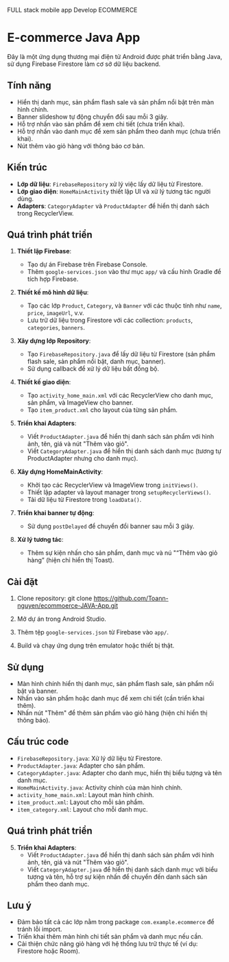 FULL stack mobile app Develop ECOMMERCE 

# E-commerce Java App

Đây là một ứng dụng thương mại điện tử Android được phát triển bằng Java, sử dụng Firebase Firestore làm cơ sở dữ liệu backend.

## Tính năng

- Hiển thị danh mục, sản phẩm flash sale và sản phẩm nổi bật trên màn hình chính.
- Banner slideshow tự động chuyển đổi sau mỗi 3 giây.
- Hỗ trợ nhấn vào sản phẩm để xem chi tiết (chưa triển khai).
- Hỗ trợ nhấn vào danh mục để xem sản phẩm theo danh mục (chưa triển khai).
- Nút thêm vào giỏ hàng với thông báo cơ bản.

## Kiến trúc

- **Lớp dữ liệu**: `FirebaseRepository` xử lý việc lấy dữ liệu từ Firestore.
- **Lớp giao diện**: `HomeMainActivity` thiết lập UI và xử lý tương tác người dùng.
- **Adapters**: `CategoryAdapter` và `ProductAdapter` để hiển thị danh sách trong RecyclerView.

## Quá trình phát triển

1. **Thiết lập Firebase**:
    - Tạo dự án Firebase trên Firebase Console.
    - Thêm `google-services.json` vào thư mục `app/` và cấu hình Gradle để tích hợp Firebase.

2. **Thiết kế mô hình dữ liệu**:
    - Tạo các lớp `Product`, `Category`, và `Banner` với các thuộc tính như `name`, `price`, `imageUrl`, v.v.
    - Lưu trữ dữ liệu trong Firestore với các collection: `products`, `categories`, `banners`.

3. **Xây dựng lớp Repository**:
    - Tạo `FirebaseRepository.java` để lấy dữ liệu từ Firestore (sản phẩm flash sale, sản phẩm nổi bật, danh mục, banner).
    - Sử dụng callback để xử lý dữ liệu bất đồng bộ.

4. **Thiết kế giao diện**:
    - Tạo `activity_home_main.xml` với các RecyclerView cho danh mục, sản phẩm, và ImageView cho banner.
    - Tạo `item_product.xml` cho layout của từng sản phẩm.

5. **Triển khai Adapters**:
    - Viết `ProductAdapter.java` để hiển thị danh sách sản phẩm với hình ảnh, tên, giá và nút "Thêm vào giỏ".
    - Viết `CategoryAdapter.java` để hiển thị danh sách danh mục (tương tự ProductAdapter nhưng cho danh mục).

6. **Xây dựng HomeMainActivity**:
    - Khởi tạo các RecyclerView và ImageView trong `initViews()`.
    - Thiết lập adapter và layout manager trong `setupRecyclerViews()`.
    - Tải dữ liệu từ Firestore trong `loadData()`.

7. **Triển khai banner tự động**:
    - Sử dụng `postDelayed` để chuyển đổi banner sau mỗi 3 giây.

8. **Xử lý tương tác**:
    - Thêm sự kiện nhấn cho sản phẩm, danh mục và nú "“Thêm vào giỏ hàng” (hiện chỉ hiển thị Toast).

## Cài đặt

1. Clone repository:   git clone https://github.com/Toann-nguyen/ecommoerce-JAVA-App.git

2. Mở dự án trong Android Studio.
3. Thêm tệp `google-services.json` từ Firebase vào `app/`.
4. Build và chạy ứng dụng trên emulator hoặc thiết bị thật.

## Sử dụng

- Màn hình chính hiển thị danh mục, sản phẩm flash sale, sản phẩm nổi bật và banner.
- Nhấn vào sản phẩm hoặc danh mục để xem chi tiết (cần triển khai thêm).
- Nhấn nút "Thêm" để thêm sản phẩm vào giỏ hàng (hiện chỉ hiển thị thông báo).

## Cấu trúc code

- `FirebaseRepository.java`: Xử lý dữ liệu từ Firestore.
- `ProductAdapter.java`: Adapter cho sản phẩm.
- `CategoryAdapter.java`: Adapter cho danh mục, hiển thị biểu tượng và tên danh mục.
- `HomeMainActivity.java`: Activity chính của màn hình chính.
- `activity_home_main.xml`: Layout màn hình chính.
- `item_product.xml`: Layout cho mỗi sản phẩm.
- `item_category.xml`: Layout cho mỗi danh mục.

## Quá trình phát triển

5. **Triển khai Adapters**:
    - Viết `ProductAdapter.java` để hiển thị danh sách sản phẩm với hình ảnh, tên, giá và nút "Thêm vào giỏ".
    - Viết `CategoryAdapter.java` để hiển thị danh sách danh mục với biểu tượng và tên, hỗ trợ sự kiện nhấn để chuyển đến danh sách sản phẩm theo danh mục.

## Lưu ý

- Đảm bảo tất cả các lớp nằm trong package `com.example.ecommerce` để tránh lỗi import.
- Triển khai thêm màn hình chi tiết sản phẩm và danh mục nếu cần.
- Cải thiện chức năng giỏ hàng với hệ thống lưu trữ thực tế (ví dụ: Firestore hoặc Room).

